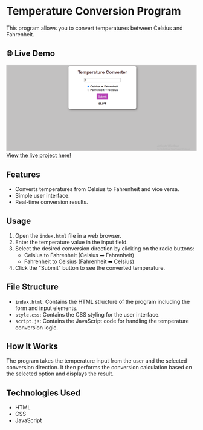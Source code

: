 # Temperature Conversion Program

This program allows you to convert temperatures between Celsius and Fahrenheit.

## 🌐 Live Demo
![Temperature Conversion Program Screenshot](temperature-conversion-ss.png)
[View the live project here!](https://laibatariq110.github.io/Temperature-Conversion-Program)

## Features

- Converts temperatures from Celsius to Fahrenheit and vice versa.
- Simple user interface.
- Real-time conversion results.

## Usage

1. Open the `index.html` file in a web browser.
2. Enter the temperature value in the input field.
3. Select the desired conversion direction by clicking on the radio buttons:
    - Celsius to Fahrenheit (Celsius ➡ Fahrenheit)
    - Fahrenheit to Celsius (Fahrenheit ➡ Celsius)
4. Click the "Submit" button to see the converted temperature.

## File Structure

- `index.html`: Contains the HTML structure of the program including the form and input elements.
- `style.css`: Contains the CSS styling for the user interface.
- `script.js`: Contains the JavaScript code for handling the temperature conversion logic.

## How It Works

The program takes the temperature input from the user and the selected conversion direction. It then performs the conversion calculation based on the selected option and displays the result.

## Technologies Used

- HTML
- CSS
- JavaScript
